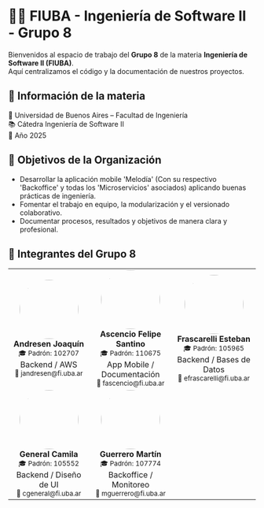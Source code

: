 # 👨‍💻 FIUBA - Ingeniería de Software II - Grupo 8

Bienvenidos al espacio de trabajo del **Grupo 8** de la materia **Ingeniería de Software II (FIUBA)**.  
Aquí centralizamos el código y la documentación de nuestros proyectos.

## 📌 Información de la materia
📍 Universidad de Buenos Aires – Facultad de Ingeniería  
📚 Cátedra Ingeniería de Software II  
📅 Año 2025

## 🎯 Objetivos de la Organización
- Desarrollar la aplicación mobile 'Melodía' (Con su respectivo 'Backoffice' y todas los 'Microservicios' asociados) aplicando buenas prácticas de ingeniería.  
- Fomentar el trabajo en equipo, la modularización y el versionado colaborativo.  
- Documentar procesos, resultados y objetivos de manera clara y profesional.  

## 👥 Integrantes del Grupo 8

<div align="center"> <table> <tr> <td align="center" width="220px"> <img src="../../img/joaquin.png" width="120px" style="border-radius:50%"><br> <b>Andresen Joaquín</b><br> <sub>🎓 Padrón: 102707</sub><br> Backend / AWS<br> <sub>📧 jandresen@fi.uba.ar</sub> </td> <td align="center" width="220px"> <img src="../../img/felipe.png" width="120px" style="border-radius:50%"><br> <b>Ascencio Felipe Santino</b><br> <sub>🎓 Padrón: 110675</sub><br> App Mobile / Documentación<br> <sub>📧 fascencio@fi.uba.ar</sub> </td> <td align="center" width="220px"> <img src="../../img/esteban.png" width="120px" style="border-radius:50%"><br> <b>Frascarelli Esteban</b><br> <sub>🎓 Padrón: 105965</sub><br> Backend / Bases de Datos<br> <sub>📧 efrascarelli@fi.uba.ar</sub> </td> </tr> <tr> <td align="center" width="220px"> <img src="../../img/camila.png" width="120px" style="border-radius:50%"><br> <b>General Camila</b><br> <sub>🎓 Padrón: 105552</sub><br> Backend / Diseño de UI<br> <sub>📧 cgeneral@fi.uba.ar</sub> </td> <td align="center" width="220px"> <img src="../../img/martin.png" width="120px" style="border-radius:50%"><br> <b>Guerrero Martín</b><br> <sub>🎓 Padrón: 107774</sub><br> Backoffice / Monitoreo<br> <sub>📧 mguerrero@fi.uba.ar</sub> </td> <td align="center" width="220px"> <!-- Celda vacía para mantener centrado --> </td> </tr> </table> </div>
